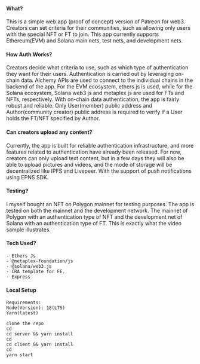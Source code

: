 #### What?

This is a simple web app (proof of concept) version of Patreon for web3. Creators can set criteria for their communities, such as allowing only users with the special NFT or FT to join. This app currently supports Ethereum(EVM) and Solana main nets, test nets, and development nets.

#### How Auth Works?

Creators decide what criteria to use, such as which type of authentication they want for their users. Authentication is carried out by leveraging on-chain data. Alchemy APIs are used to connect to the individual chains in the backend of the app. For the EVM ecosystem, ethers js is used, while for the Solana ecosystem, Solana web3 js and metaplex js are used for FTs and NFTs, respectively. With on-chain data authentication, the app is fairly robust and reliable. Only User(member) public address and Author(community creator) public address is required to verify if a User holds the FT/NFT specified by Author.

#### Can creators upload any content?

Currently, the app is built for reliable authentication infrastructure, and more features related to authentication have already been released. For now, creators can only upload text content, but in a few days they will also be able to upload pictures and videos, and the mode of storage will be decentralized like IPFS and Livepeer. With the support of push notifications using EPNS SDK.

#### Testing?

I myself bought an NFT on Polygon mainnet for testing purposes. The app is tested on both the mainnet and the development network. The mainnet of Polygon with an authentication type of NFT and the development net of Solana with an authentication type of FT. This is exactly what the video sample illustrates.

#### Tech Used?

    - Ethers Js
    - @metaplex-foundation/js
    - @solana/web3.js
    - CRA template for FE.
    - Express

#### Local Setup

```
Requirements:
Node(Version): 18(LTS)
Yarn(latest)

clone the repo
cd
cd server && yarn install
cd
cd client && yarn install
cd
yarn start

```
